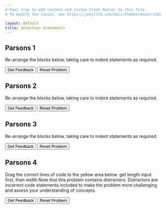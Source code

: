 ```yaml
---
# Feel free to add content and custom Front Matter to this file.
# To modify the layout, see https://jekyllrb.com/docs/themes/#overriding-theme-defaults

layout: default
title: Selection statements
---
```

## Parsons 1  

Re-arrange the blocks below, taking care to indent statements as required.

<div id="parsons-1-sortableTrash" class="sortable-code"></div> 
<div id="parsons-1-sortable" class="sortable-code"></div> 
<div style="clear:both;"></div> 
<p> 
    <input id="parsons-1-feedbackLink" value="Get Feedback" type="button" /> 
    <input id="parsons-1-newInstanceLink" value="Reset Problem" type="button" /> 
</p> 
<script type="text/javascript"> 
(function(){
  var initial = "# Program 1: Age Category Classifier\n" +
    "age = int(input(&quot;Enter your age: &quot;))\n" +
    "if age &lt; 13:\n" +
    "    print(&quot;You are a child&quot;)\n" +
    "elif age &lt; 20:\n" +
    "    print(&quot;You are a teenager&quot;)\n" +
    "elif age &lt; 65:\n" +
    "    print(&quot;You are an adult&quot;)\n" +
    "else:\n" +
    "    print(&quot;You are a senior&quot;)";
  var parsonsPuzzle = new ParsonsWidget({
    "sortableId": "parsons-1-sortable",
    "max_wrong_lines": 10,
    "grader": ParsonsWidget._graders.LineBasedGrader,
    "exec_limit": 2500,
    "can_indent": true,
    "x_indent": 50,
    "lang": "en",
    "show_feedback": true
  });
  parsonsPuzzle.init(initial);
  parsonsPuzzle.shuffleLines();
  $("#parsons-1-newInstanceLink").click(function(event){ 
      event.preventDefault(); 
      parsonsPuzzle.shuffleLines(); 
  }); 
  $("#parsons-1-feedbackLink").click(function(event){ 
      event.preventDefault(); 
      parsonsPuzzle.getFeedback(); 
  }); 
})(); 
</script>

## Parsons 2

Re-arrange the blocks below, taking care to indent statements as required.

<div id="parsons-2-sortableTrash" class="sortable-code"></div> 
<div id="parsons-2-sortable" class="sortable-code"></div> 
<div style="clear:both;"></div> 
<p> 
    <input id="parsons-2-feedbackLink" value="Get Feedback" type="button" /> 
    <input id="parsons-2-newInstanceLink" value="Reset Problem" type="button" /> 
</p> 
<script type="text/javascript"> 
(function(){
  var initial = "# Program 2: Weather Clothing Advisor\n" +
    "temperature = int(input(&quot;Enter the temperature in Celsius: &quot;))\n" +
    "if temperature &lt; 0:\n" +
    "    print(&quot;Wear a heavy winter coat and gloves&quot;)\n" +
    "elif temperature &lt; 10:\n" +
    "    print(&quot;Wear a warm jacket&quot;)\n" +
    "elif temperature &lt; 20:\n" +
    "    print(&quot;Wear a light sweater or hoodie&quot;)\n" +
    "elif temperature &lt; 30:\n" +
    "    print(&quot;Wear a t-shirt&quot;)\n" +
    "else:\n" +
    "    print(&quot;Wear shorts and stay hydrated&quot;)";
  var parsonsPuzzle = new ParsonsWidget({
    "sortableId": "parsons-2-sortable",
    "max_wrong_lines": 10,
    "grader": ParsonsWidget._graders.LineBasedGrader,
    "exec_limit": 2500,
    "can_indent": true,
    "x_indent": 50,
    "lang": "en",
    "show_feedback": true
  });
  parsonsPuzzle.init(initial);
  parsonsPuzzle.shuffleLines();
  $("#parsons-2-newInstanceLink").click(function(event){ 
      event.preventDefault(); 
      parsonsPuzzle.shuffleLines(); 
  }); 
  $("#parsons-2-feedbackLink").click(function(event){ 
      event.preventDefault(); 
      parsonsPuzzle.getFeedback(); 
  }); 
})(); 
</script>

## Parsons 3

Re-arrange the blocks below, taking care to indent statements as required.

<div id="parsons-3-sortableTrash" class="sortable-code"></div> 
<div id="parsons-3-sortable" class="sortable-code"></div> 
<div style="clear:both;"></div> 
<p> 
    <input id="parsons-3-feedbackLink" value="Get Feedback" type="button" /> 
    <input id="parsons-3-newInstanceLink" value="Reset Problem" type="button" /> 
</p> 
<script type="text/javascript"> 
(function(){
  var initial = "light_color = input(&quot;Enter traffic light color (red/yellow/green): &quot;)\n" +
    "if light_color == &quot;red&quot;:\n" +
    "    print(&quot;Stop immediately&quot;)\n" +
    "elif light_color == &quot;yellow&quot;:\n" +
    "    print(&quot;Prepare to stop&quot;)\n" +
    "elif light_color == &quot;green&quot;:\n" +
    "    print(&quot;Go safely&quot;)\n" +
    "else:\n" +
    "    print(&quot;Invalid color entered&quot;)";
  var parsonsPuzzle = new ParsonsWidget({
    "sortableId": "parsons-3-sortable",
    "max_wrong_lines": 10,
    "grader": ParsonsWidget._graders.LineBasedGrader,
    "exec_limit": 2500,
    "can_indent": true,
    "x_indent": 50,
    "lang": "en",
    "show_feedback": true
  });
  parsonsPuzzle.init(initial);
  parsonsPuzzle.shuffleLines();
  $("#parsons-3-newInstanceLink").click(function(event){ 
      event.preventDefault(); 
      parsonsPuzzle.shuffleLines(); 
  }); 
  $("#parsons-3-feedbackLink").click(function(event){ 
      event.preventDefault(); 
      parsonsPuzzle.getFeedback(); 
  }); 
})(); 
</script>

## Parsons 4
Drag the correct lines of code to the yellow area below: get length input first, then width Note that this problem contains distractors. Distractors are incorrect code statements included to make the problem more challenging and assess your understanding of concepts.

<div id="parsons-4-sortableTrash" class="sortable-code"></div> 
<div id="parsons-4-sortable" class="sortable-code"></div> 
<div style="clear:both;"></div> 
<p> 
    <input id="parsons-4-feedbackLink" value="Get Feedback" type="button" /> 
    <input id="parsons-4-newInstanceLink" value="Reset Problem" type="button" /> 
</p> 
<script type="text/javascript"> 
(function(){
  var initial = "# Program: Water Temperature Classifier\n" +
    "temp = float(input(&quot;Enter water temperature in Celsius: &quot;))\n" +
    "if temp &lt;= 0:\n" +
    "    print(&quot;Water is frozen (ice)&quot;)\n" +
    "elif temp &lt; 100:\n" +
    "    print(&quot;Water is liquid&quot;)\n" +
    "elif temp == 100:\n" +
    "    print(&quot;Water is at boiling point&quot;)\n" +
    "else:\n" +
    "    print(&quot;Water is steam (gas)&quot;)\n" +
    "temp = input(&quot;Enter water temperature in Celcius: &quot;)) #distractor\n" +
    "else if temp &lt; 100: #distractor\n" +
    "else if temp = 100: #distractor";
  var parsonsPuzzle = new ParsonsWidget({
    "sortableId": "parsons-4-sortable",
    "max_wrong_lines": 10,
    "grader": ParsonsWidget._graders.LineBasedGrader,
    "exec_limit": 2500,
    "can_indent": true,
    "x_indent": 50,
    "lang": "en",
    "show_feedback": true,
    "trashId": "parsons-4-sortableTrash"
  });
  parsonsPuzzle.init(initial);
  parsonsPuzzle.shuffleLines();
  $("#parsons-4-newInstanceLink").click(function(event){ 
      event.preventDefault(); 
      parsonsPuzzle.shuffleLines(); 
  }); 
  $("#parsons-4-feedbackLink").click(function(event){ 
      event.preventDefault(); 
      parsonsPuzzle.getFeedback(); 
  }); 
})(); 
</script>
